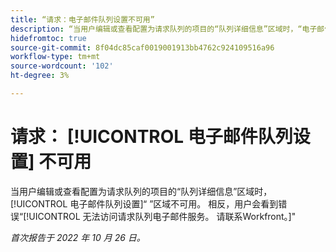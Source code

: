 ```yaml
---
title: “请求：电子邮件队列设置不可用”
description: “当用户编辑或查看配置为请求队列的项目的“队列详细信息”区域时，“电子邮件队列设置”区域不可用。 相反，用户会看到错误Unable to access request queue电子邮件服务。 请联系Workfront。”
hidefromtoc: true
source-git-commit: 8f04dc85caf0019001913bb4762c924109516a96
workflow-type: tm+mt
source-wordcount: '102'
ht-degree: 3%

---
```



# 请求： [!UICONTROL 电子邮件队列设置] 不可用

当用户编辑或查看配置为请求队列的项目的“队列详细信息”区域时，[!UICONTROL 电子邮件队列设置]“ ”区域不可用。 相反，用户会看到错误“[!UICONTROL 无法访问请求队列电子邮件服务。 请联系Workfront。]&quot;

_首次报告于 2022 年 10 月 26 日。_

